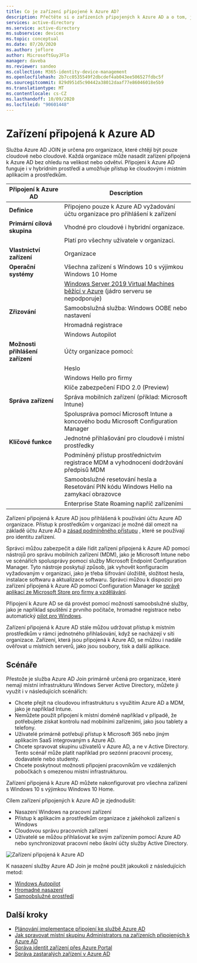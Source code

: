 ```yaml
---
title: Co je zařízení připojené k Azure AD?
description: Přečtěte si o zařízeních připojených k Azure AD a o tom, jak vám Správa identit zařízení může pomáhat při správě zařízení, která přistupují k prostředkům ve vašem prostředí.
services: active-directory
ms.service: active-directory
ms.subservice: devices
ms.topic: conceptual
ms.date: 07/20/2020
ms.author: joflore
author: MicrosoftGuyJFlo
manager: daveba
ms.reviewer: sandeo
ms.collection: M365-identity-device-management
ms.openlocfilehash: 2b7cc0535549f2dbcdef4ab043ee506527fdbc5f
ms.sourcegitcommit: 829d951d5c90442a38012daaf77e86046018e5b9
ms.translationtype: MT
ms.contentlocale: cs-CZ
ms.lasthandoff: 10/09/2020
ms.locfileid: "90601448"
---
```

# <a name="azure-ad-joined-devices"></a>Zařízení připojená k Azure AD

Služba Azure AD JOIN je určena pro organizace, které chtějí být pouze cloudové nebo cloudové. Každá organizace může nasadit zařízení připojená k Azure AD bez ohledu na velikost nebo odvětví. Připojení k Azure AD funguje i v hybridním prostředí a umožňuje přístup ke cloudovým i místním aplikacím a prostředkům.

| Připojení k Azure AD | Description |
| --- | --- |
| **Definice** | Připojeno pouze k Azure AD vyžadování účtu organizace pro přihlášení k zařízení |
| **Primární cílová skupina** | Vhodné pro cloudové i hybridní organizace. |
|   | Platí pro všechny uživatele v organizaci. |
| **Vlastnictví zařízení** | Organizace |
| **Operační systémy** | Všechna zařízení s Windows 10 s výjimkou Windows 10 Home |
|   | [Windows Server 2019 Virtual Machines běžící v Azure](howto-vm-sign-in-azure-ad-windows.md) (jádro serveru se nepodporuje) |
| **Zřizování** | Samoobslužná služba: Windows OOBE nebo nastavení |
|   | Hromadná registrace |
|   | Windows Autopilot |
| **Možnosti přihlášení zařízení** | Účty organizace pomocí: |
|   | Heslo |
|   | Windows Hello pro firmy |
|   | Klíče zabezpečení FIDO 2.0 (Preview) |
| **Správa zařízení** | Správa mobilních zařízení (příklad: Microsoft Intune) |
|   | Spoluspráva pomocí Microsoft Intune a koncového bodu Microsoft Configuration Manager |
| **Klíčové funkce** | Jednotné přihlašování pro cloudové i místní prostředky |
|   | Podmíněný přístup prostřednictvím registrace MDM a vyhodnocení dodržování předpisů MDM |
|   | Samoobslužné resetování hesla a Resetování PIN kódu Windows Hello na zamykací obrazovce |
|   | Enterprise State Roaming napříč zařízeními |

Zařízení připojená k Azure AD jsou přihlášená k používání účtu Azure AD organizace. Přístup k prostředkům v organizaci je možné dál omezit na základě účtu Azure AD a [zásad podmíněného přístupu](../conditional-access/howto-conditional-access-policy-compliant-device.md) , které se používají pro identitu zařízení.

Správci můžou zabezpečit a dále řídit zařízení připojená k Azure AD pomocí nástrojů pro správu mobilních zařízení (MDM), jako je Microsoft Intune nebo ve scénářích spolusprávy pomocí služby Microsoft Endpoint Configuration Manager. Tyto nástroje poskytují způsob, jak vyhovět konfiguracím vyžadovaným v organizaci, jako je třeba šifrování úložiště, složitost hesla, instalace softwaru a aktualizace softwaru. Správci můžou k dispozici pro zařízení připojená k Azure AD pomocí Configuration Manager ke [správě aplikací ze Microsoft Store pro firmy a vzdělávání](/configmgr/apps/deploy-use/manage-apps-from-the-windows-store-for-business).

Připojení k Azure AD se dá provést pomocí možností samoobslužné služby, jako je například spuštění z prvního počítače, hromadné registrace nebo automatický [pilot pro Windows](/intune/enrollment-autopilot).

Zařízení připojená k Azure AD stále můžou udržovat přístup k místním prostředkům v rámci jednotného přihlašování, když se nacházejí v síti organizace. Zařízení, která jsou připojená k Azure AD, se můžou i nadále ověřovat u místních serverů, jako jsou soubory, tisk a další aplikace.

## <a name="scenarios"></a>Scénáře

Přestože je služba Azure AD Join primárně určená pro organizace, které nemají místní infrastrukturu Windows Server Active Directory, můžete ji využít i v následujících scénářích:

- Chcete přejít na cloudovou infrastrukturu s využitím Azure AD a MDM, jako je například Intune.
- Nemůžete použít připojení k místní doméně například v případě, že potřebujete získat kontrolu nad mobilními zařízeními, jako jsou tablety a telefony.
- Uživatelé primárně potřebují přístup k Microsoft 365 nebo jiným aplikacím SaaS integrovaným s Azure AD.
- Chcete spravovat skupinu uživatelů v Azure AD, a ne v Active Directory. Tento scénář může platit například pro sezónní pracovní procesy, dodavatele nebo studenty.
- Chcete poskytnout možnosti připojení pracovníkům ve vzdálených pobočkách s omezenou místní infrastrukturou.

Zařízení připojená k Azure AD můžete nakonfigurovat pro všechna zařízení s Windows 10 s výjimkou Windows 10 Home.

Cílem zařízení připojených k Azure AD je zjednodušit:

- Nasazení Windows na pracovní zařízení
- Přístup k aplikacím a prostředkům organizace z jakéhokoli zařízení s Windows
- Cloudovou správu pracovních zařízení
- Uživatelé se můžou přihlašovat ke svým zařízením pomocí Azure AD nebo synchronizovat pracovní nebo školní účty služby Active Directory.

![Zařízení připojená k Azure AD](./media/concept-azure-ad-join/azure-ad-joined-device.png)

K nasazení služby Azure AD Join je možné použít jakoukoli z následujících metod:

- [Windows Autopilot](/windows/deployment/windows-autopilot/windows-10-autopilot)
- [Hromadné nasazení](/intune/windows-bulk-enroll)
- [Samoobslužné prostředí](azuread-joined-devices-frx.md)

## <a name="next-steps"></a>Další kroky

- [Plánování implementace připojení ke službě Azure AD](azureadjoin-plan.md)
- [Jak spravovat místní skupinu Administrators na zařízeních připojených k Azure AD](assign-local-admin.md)
- [Správa identit zařízení přes Azure Portal](device-management-azure-portal.md)
- [Správa zastaralých zařízení v Azure AD](manage-stale-devices.md)
